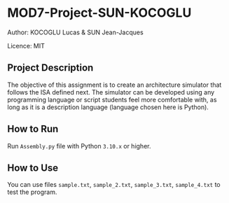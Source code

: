 # MOD7-Project-SUN-KOCOGLU

Author: KOCOGLU Lucas & SUN Jean-Jacques

Licence: MIT

## Project Description

The objective of this assignment is to create an architecture simulator that follows the ISA defined next. The
simulator can be developed using any programming language or script students feel more comfortable with,
as long as it is a description language (language chosen here is Python).

## How to Run

Run `Assembly.py` file with Python `3.10.x` or higher.

## How to Use

You can use files `sample.txt`, `sample_2.txt`, `sample_3.txt`, `sample_4.txt` to test the program.

